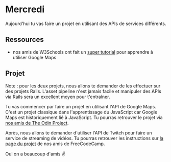 # Mercredi
Aujourd'hui tu vas faire un projet en utilisant des APIs de services différents.

## Ressources

- nos amis de W3Schools ont fait un [super tutorial](https://www.w3schools.com/graphics/google_maps_intro.asp) pour apprendre à utiliser Google Maps


## Projet
Note : pour les deux projets, nous allons te demander de les effectuer sur des projets Rails. L'asset pipeline n'est jamais facile et manipuler des APIs via Rails sera un excellent moyen pour t'entraîner.

Tu vas commencer par faire un projet en utilisant l'API de Google Maps. C'est un projet classique dans l'apprentissage du JavaScript car Google Maps est historiquement lié à JavaScript. Tu pourras retrouver le projet via [nos amis de The Odin Project](https://www.theodinproject.com/courses/javascript-and-jquery/lessons/putting-google-maps-onto-your-site).

Après, nous allons te demander d'utiliser l'API de Twitch pour faire un service de streaming de vidéos. Tu pourras retrouver les instructions sur [la page du projet](https://www.freecodecamp.org/challenges/use-the-twitchtv-json-api) de nos amis de FreeCodeCamp.

Oui on a beaucoup d'amis ✌️